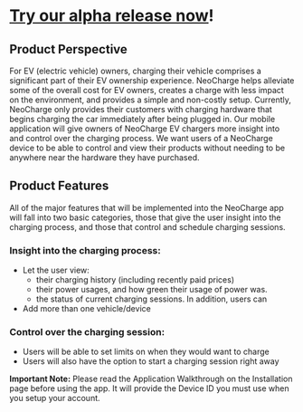 # [Try our alpha release now](installation.md)!

## Product Perspective
For EV (electric vehicle) owners, charging their vehicle comprises a significant part of their EV ownership experience. NeoCharge helps alleviate some of the overall cost for EV owners, creates a charge with less impact on the environment, and provides a simple and non-costly setup. Currently, NeoCharge only provides their customers with charging hardware that begins charging the car immediately after being plugged in. Our mobile application will give owners of NeoCharge EV chargers more insight into and control over the charging process. We want users of a NeoCharge device to be able to control and view their products without needing to be anywhere near the hardware they have purchased.

## Product Features
All of the major features that will be implemented into the NeoCharge app will fall into two basic categories, those that give the user insight into the charging process, and those that control and schedule charging sessions. 

### Insight into the charging process:
- Let the user view:
  - their charging history (including recently paid prices)
  - their power usages, and how green their usage of power was. 
  - the status of current charging sessions. In addition, users can 
- Add more than one vehicle/device

### Control over the charging session:
- Users will be able to set limits on when they would want to charge
- Users will also have the option to start a charging session right away


<strong>Important Note:</strong> Please read the Application Walkthrough on the Installation page before using the app. It will provide the Device ID you must use when you setup your account.
